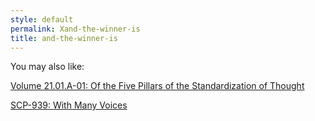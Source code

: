```yaml
---
style: default
permalink: Xand-the-winner-is
title: and-the-winner-is
---
```

You may also like:

[Volume 21.01.A-01: Of the Five Pillars of the Standardization of Thought](http://scp-wiki.net/v2101a01)

[SCP-939: With Many Voices](http://scp-wiki.net/scp-939)
